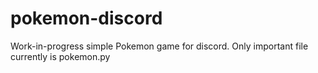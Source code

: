 # pokemon-discord
Work-in-progress simple Pokemon game for discord.
Only important file currently is pokemon.py
